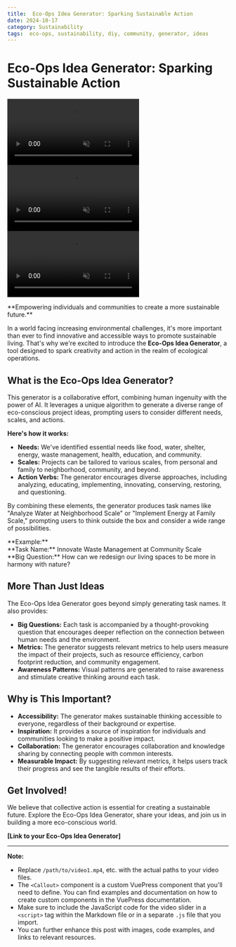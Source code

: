 ```yaml
---
title:  Eco-Ops Idea Generator: Sparking Sustainable Action
date: 2024-10-17 
category: Sustainability
tags:  eco-ops, sustainability, diy, community, generator, ideas
---
```


# Eco-Ops Idea Generator: Sparking Sustainable Action

<div class="hero-slider"> 
  <video src="/path/to/video1.mp4" muted autoplay loop class="absolute top-0 left-0 w-full h-full object-cover"></video>
  <video src="/path/to/video2.mp4" muted autoplay loop class="absolute top-0 left-0 w-full h-full object-cover hidden"></video>
  <video src="/path/to/video3.mp4" muted autoplay loop class="absolute top-0 left-0 w-full h-full object-cover hidden"></video>
</div>

<script>
  // Add the JavaScript code for the video slider here (from the previous response)
</script>

<p class="intro">
  **Empowering individuals and communities to create a more sustainable future.**
</p>

In a world facing increasing environmental challenges, it's more important than ever to find innovative and accessible ways to promote sustainable living.  That's why we're excited to introduce the **Eco-Ops Idea Generator**, a tool designed to spark creativity and action in the realm of ecological operations.

## What is the Eco-Ops Idea Generator?

This generator is a collaborative effort, combining human ingenuity with the power of AI. It leverages a unique algorithm to generate a diverse range of eco-conscious project ideas, prompting users to consider different needs, scales, and actions.

**Here's how it works:**

* **Needs:**  We've identified essential needs like food, water, shelter, energy, waste management, health, education, and community.
* **Scales:**  Projects can be tailored to various scales, from personal and family to neighborhood, community, and beyond.
* **Action Verbs:**  The generator encourages diverse approaches, including analyzing, educating, implementing, innovating, conserving, restoring, and questioning.

By combining these elements, the generator produces task names like "Analyze Water at Neighborhood Scale" or "Implement Energy at Family Scale," prompting users to think outside the box and consider a wide range of possibilities.

<Callout type="info">
  **Example:**
  <br>
  **Task Name:**  Innovate Waste Management at Community Scale
  <br>
  **Big Question:** How can we redesign our living spaces to be more in harmony with nature?
</Callout>

## More Than Just Ideas

The Eco-Ops Idea Generator goes beyond simply generating task names. It also provides:

* **Big Questions:**  Each task is accompanied by a thought-provoking question that encourages deeper reflection on the connection between human needs and the environment.
* **Metrics:**  The generator suggests relevant metrics to help users measure the impact of their projects, such as resource efficiency, carbon footprint reduction, and community engagement.
* **Awareness Patterns:**  Visual patterns are generated to raise awareness and stimulate creative thinking around each task.

## Why is This Important?

* **Accessibility:**  The generator makes sustainable thinking accessible to everyone, regardless of their background or expertise.
* **Inspiration:**  It provides a source of inspiration for individuals and communities looking to make a positive impact.
* **Collaboration:**  The generator encourages collaboration and knowledge sharing by connecting people with common interests.
* **Measurable Impact:**  By suggesting relevant metrics, it helps users track their progress and see the tangible results of their efforts.

## Get Involved!

We believe that collective action is essential for creating a sustainable future.  Explore the Eco-Ops Idea Generator, share your ideas, and join us in building a more eco-conscious world.

**[Link to your Eco-Ops Idea Generator]**

---

**Note:**

* Replace `/path/to/video1.mp4`, etc. with the actual paths to your video files.
* The `<Callout>` component is a custom VuePress component that you'll need to define. You can find examples and documentation on how to create custom components in the VuePress documentation.
* Make sure to include the JavaScript code for the video slider in a `<script>` tag within the Markdown file or in a separate `.js` file that you import.
* You can further enhance this post with images, code examples, and links to relevant resources.
